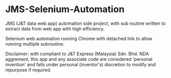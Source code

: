 # JMS-Selenium-Automation
JMS (J&amp;T data web app) automation side project, with sub routine written to extract data from web app with high efficiency.

Selenium web automation running Chrome with detached link to allow running multiple subroutine.

Disclaimer: with compliant to J&T Express (Malaysia) Sdn. Bhd. NDA aggrement, this app and any associate code are considered 'personal invention' and falls under personal (inventor's) discretion to modify and repurpose if required.  
